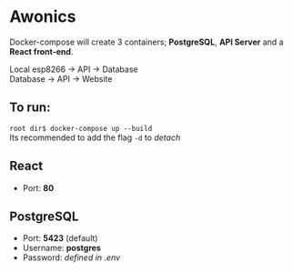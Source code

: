 # Awonics
Docker-compose will create 3 containers; **PostgreSQL**, **API Server** and a **React front-end**.

Local esp8266 -> API -> Database  
Database -> API -> Website

## To run:
```root dir$ docker-compose up --build```  
Its recommended to add the flag ```-d``` to *detach* 

## React
+ Port: **80**

## PostgreSQL
+ Port: **5423** (default)  
+ Username: **postgres**  
+ Password: *defined in .env*
